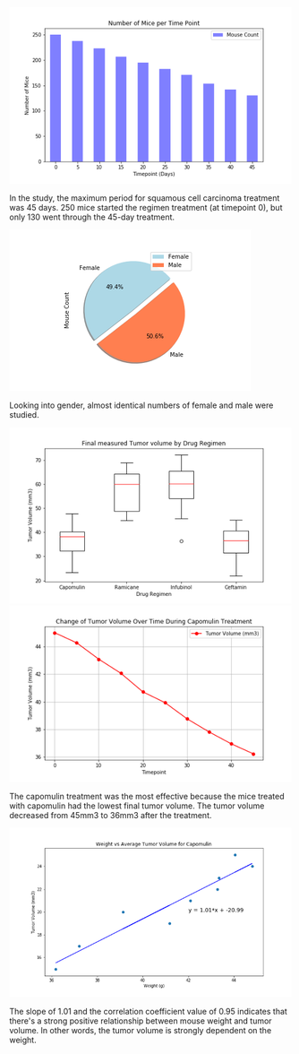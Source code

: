![bar_chart1](figures/bar_chart1.png)

In the study, the maximum period for squamous cell carcinoma treatment was 45 days. 250 mice started the regimen treatment (at timepoint 0), but only 130 went through the 45-day treatment.

![pie_chart1](figures/pie_chart1.png)

Looking into gender, almost identical numbers of female and male were studied.

![boxplot](figures/boxplot.png)
![line_chart](figures/line_chart.png)

The capomulin treatment was the most effective because the mice treated with capomulin had the lowest final tumor volume. The tumor volume decreased from 45mm3 to 36mm3 after the treatment.

![regression](figures/regression.png)

The slope of 1.01 and the correlation coefficient value of 0.95 indicates that there's a strong positive relationship between mouse weight and tumor volume. In other words, the tumor volume is strongly dependent on the weight.